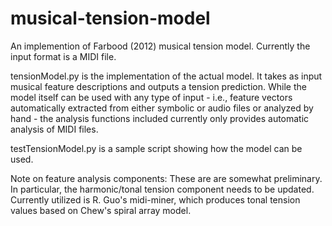 # musical-tension-model
An implemention of Farbood (2012) musical tension model. Currently the input format is a MIDI file.  

tensionModel.py is the implementation of the actual model. It takes as input musical feature descriptions and outputs a tension prediction. While the model itself can be used with any type of input - i.e., feature vectors automatically extracted from either symbolic or audio files or analyzed by hand - the analysis functions included currently only provides automatic analysis of MIDI files.

testTensionModel.py is a sample script showing how the model can be used.  

Note on feature analysis components:
These are are somewhat preliminary. In particular, the harmonic/tonal tension component needs to be updated. Currently utilized is R. Guo's midi-miner, which produces tonal tension values based on Chew's spiral array model.
 
